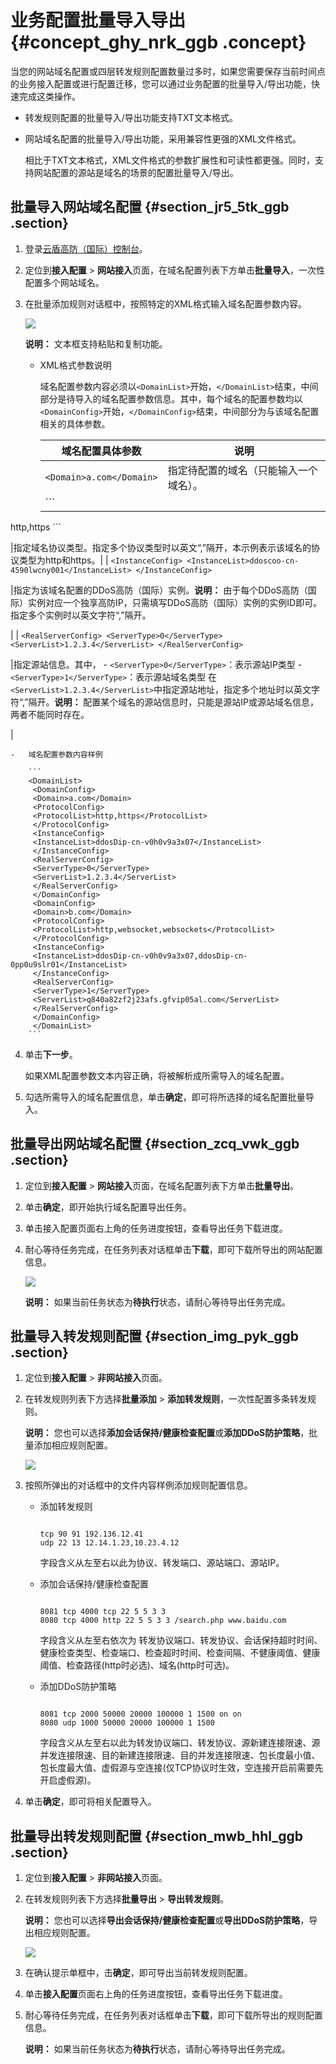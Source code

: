 # 业务配置批量导入导出 {#concept_ghy_nrk_ggb .concept}

当您的网站域名配置或四层转发规则配置数量过多时，如果您需要保存当前时间点的业务接入配置或进行配置迁移，您可以通过业务配置的批量导入/导出功能，快速完成这类操作。

-   转发规则配置的批量导入/导出功能支持TXT文本格式。

-   网站域名配置的批量导入/导出功能，采用兼容性更强的XML文件格式。

    相比于TXT文本格式，XML文件格式的参数扩展性和可读性都更强。同时，支持网站配置的源站是域名的场景的配置批量导入/导出。


## 批量导入网站域名配置 {#section_jr5_5tk_ggb .section}

1.  登录[云盾高防（国际）控制台](https://yundunnext.console.aliyun.com/?p=ddosdip)。
2.  定位到**接入配置** \> **网站接入**页面，在域名配置列表下方单击**批量导入**，一次性配置多个网站域名。
3.  在批量添加规则对话框中，按照特定的XML格式输入域名配置参数内容。

    ![](http://static-aliyun-doc.oss-cn-hangzhou.aliyuncs.com/assets/img/79673/154693636035279_zh-CN.png)

    **说明：** 文本框支持粘贴和复制功能。

    -   XML格式参数说明

        域名配置参数内容必须以`<DomainList>`开始，`</DomainList>`结束，中间部分是待导入的域名配置参数信息。其中，每个域名的配置参数均以`<DomainConfig>`开始，`</DomainConfig>`结束，中间部分为与该域名配置相关的具体参数。

        |域名配置具体参数|说明|
        |--------|--|
        |`<Domain>a.com</Domain>`|指定待配置的域名（只能输入一个域名）。|
        |         ```
<ProtocolConfig>
<ProtocolList>http,https</ProtocolList>
</ProtocolConfig>
        ```

 |指定域名协议类型。指定多个协议类型时以英文“,”隔开，本示例表示该域名的协议类型为http和https。|
        |         ```
<InstanceConfig>
<InstanceList>ddoscoo-cn-4590lwcny001</InstanceList>
</InstanceConfig>
        ```

 |指定为该域名配置的DDoS高防（国际）实例。**说明：** 由于每个DDoS高防（国际）实例对应一个独享高防IP，只需填写DDoS高防（国际）实例的实例ID即可。指定多个实例时以英文字符“,”隔开。

|
        |         ```
<RealServerConfig>
<ServerType>0</ServerType>
<ServerList>1.2.3.4</ServerList>
</RealServerConfig>
        ```

 |指定源站信息。其中，        -   `<ServerType>0</ServerType>`：表示源站IP类型
        -   `<ServerType>1</ServerType>`：表示源站域名类型
在`<ServerList>1.2.3.4</ServerList>`中指定源站地址，指定多个地址时以英文字符“,”隔开。**说明：** 配置某个域名的源站信息时，只能是源站IP或源站域名信息，两者不能同时存在。

|

    -   域名配置参数内容样例

        ```
        <DomainList>
         <DomainConfig>
         <Domain>a.com</Domain>
         <ProtocolConfig>
         <ProtocolList>http,https</ProtocolList>
         </ProtocolConfig>
         <InstanceConfig>
         <InstanceList>ddosDip-cn-v0h0v9a3x07</InstanceList>
         </InstanceConfig>
         <RealServerConfig>
         <ServerType>0</ServerType>
         <ServerList>1.2.3.4</ServerList>
         </RealServerConfig>
         </DomainConfig>
         <DomainConfig>
         <Domain>b.com</Domain>
         <ProtocolConfig>
         <ProtocolList>http,websocket,websockets</ProtocolList>
         </ProtocolConfig>
         <InstanceConfig>
         <InstanceList>ddosDip-cn-v0h0v9a3x07,ddosDip-cn-0pp0u9slr01</InstanceList>
         </InstanceConfig>
         <RealServerConfig>
         <ServerType>1</ServerType>
         <ServerList>q840a82zf2j23afs.gfvip05al.com</ServerList>
         </RealServerConfig>
         </DomainConfig>
         </DomainList>
        ```

4.  单击**下一步**。

    如果XML配置参数文本内容正确，将被解析成所需导入的域名配置。

5.  勾选所需导入的域名配置信息，单击**确定**，即可将所选择的域名配置批量导入。

## 批量导出网站域名配置 {#section_zcq_vwk_ggb .section}

1.  定位到**接入配置** \> **网站接入**页面，在域名配置列表下方单击**批量导出**。
2.  单击**确定**，即开始执行域名配置导出任务。
3.  单击接入配置页面右上角的任务进度按钮，查看导出任务下载进度。
4.  耐心等待任务完成，在任务列表对话框单击**下载**，即可下载所导出的网站配置信息。

    ![](http://static-aliyun-doc.oss-cn-hangzhou.aliyuncs.com/assets/img/79673/154693636035284_zh-CN.png)

    **说明：** 如果当前任务状态为**待执行**状态，请耐心等待导出任务完成。


## 批量导入转发规则配置 {#section_img_pyk_ggb .section}

1.  定位到**接入配置** \> **非网站接入**页面。
2.  在转发规则列表下方选择**批量添加** \> **添加转发规则**，一次性配置多条转发规则。

    **说明：** 您也可以选择**添加会话保持/健康检查配置**或**添加DDoS防护策略**，批量添加相应规则配置。

    ![](http://static-aliyun-doc.oss-cn-hangzhou.aliyuncs.com/assets/img/79673/154693636035288_zh-CN.png)

3.  按照所弹出的对话框中的文件内容样例添加规则配置信息。
    -   添加转发规则

        ```
        
        tcp 90 91 192.136.12.41
        udp 22 13 12.14.1.23,10.23.4.12
        ```

        字段含义从左至右以此为协议、转发端口、源站端口、源站IP。

    -   添加会话保持/健康检查配置

        ```
        
        8081 tcp 4000 tcp 22 5 5 3 3
        8080 tcp 4000 http 22 5 5 3 3 /search.php www.baidu.com
        ```

        字段含义从左至右依次为 转发协议端口、转发协议、会话保持超时时间、健康检查类型、检查端口、检查超时时间、检查间隔、不健康阈值、健康阈值、检查路径\(http时必选\)、域名\(http时可选\)。

    -   添加DDoS防护策略

        ```
        
        8081 tcp 2000 50000 20000 100000 1 1500 on on
        8080 udp 1000 50000 20000 100000 1 1500
        ```

        字段含义从左至右以此为转发协议端口、转发协议、源新建连接限速、源并发连接限速、目的新建连接限速、目的并发连接限速、包长度最小值、包长度最大值、虚假源与空连接\(仅TCP协议时生效，空连接开启前需要先开启虚假源\)。

4.  单击**确定**，即可将相关配置导入。

## 批量导出转发规则配置 {#section_mwb_hhl_ggb .section}

1.  定位到**接入配置** \> **非网站接入**页面。
2.  在转发规则列表下方选择**批量导出** \> **导出转发规则**。

    **说明：** 您也可以选择**导出会话保持/健康检查配置**或**导出DDoS防护策略**，导出相应规则配置。

    ![](http://static-aliyun-doc.oss-cn-hangzhou.aliyuncs.com/assets/img/79673/154693636035303_zh-CN.png)

3.  在确认提示单框中，击**确定**，即可导出当前转发规则配置。
4.  单击**接入配置**页面右上角的任务进度按钮，查看导出任务下载进度。
5.  耐心等待任务完成，在任务列表对话框单击**下载**，即可下载所导出的规则配置信息。

    **说明：** 如果当前任务状态为**待执行**状态，请耐心等待导出任务完成。


